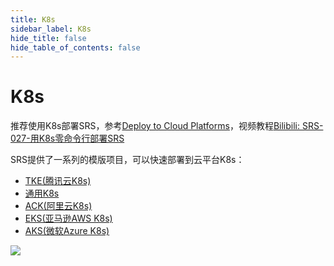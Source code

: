 ```yaml
---
title: K8s
sidebar_label: K8s
hide_title: false
hide_table_of_contents: false
---
```


# K8s

推荐使用K8s部署SRS，参考[Deploy to Cloud Platforms](./k8s#deploy-to-cloud-platforms)，视频教程[Bilibili: SRS-027-用K8s零命令行部署SRS](https://www.bilibili.com/video/BV1g44y1j7Vz/)

SRS提供了一系列的模版项目，可以快速部署到云平台K8s：

* [TKE(腾讯云K8s)](https://github.com/ossrs/srs-tke-template)
* [通用K8s](https://github.com/ossrs/srs-k8s-template)
* [ACK(阿里云K8s)](https://github.com/ossrs/srs-ack-template)
* [EKS(亚马逊AWS K8s)](https://github.com/ossrs/srs-eks-template)
* [AKS(微软Azure K8s)](https://github.com/ossrs/srs-aks-template)

![](https://ossrs.net/gif/v1/sls.gif?site=ossrs.io&path=/lts/doc/zh/v4/getting-started-k8s)



